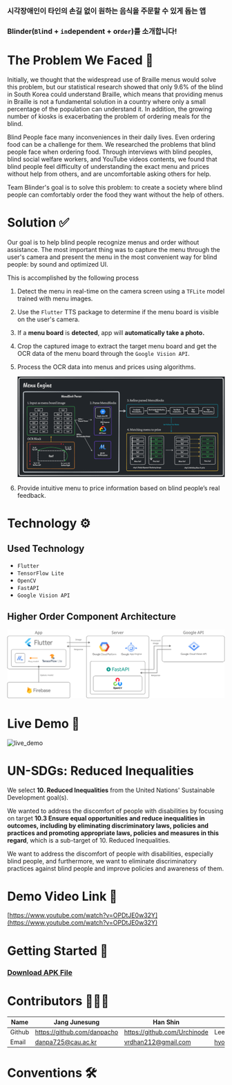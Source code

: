 ### **시각장애인이 타인의 손길 없이 원하는 음식을 주문할 수 있게 돕는 앱**

### Blinder(`Bl`ind + `in`dependent + or`der`)를 소개합니다!

# The Problem We Faced 🤔

Initially, we thought that the widespread use of Braille menus would solve this problem, but our statistical research showed that only 9.6% of the blind in South Korea could understand Braille, which means that providing menus in Braille is not a fundamental solution in a country where only a small percentage of the population can understand it. In addition, the growing number of kiosks is exacerbating the problem of ordering meals for the blind.

Blind People face many inconveniences in their daily lives. Even ordering food can be a challenge for them. We researched the problems that blind people face when ordering food. Through interviews with blind peoples, blind social welfare workers, and YouTube videos contents, we found that blind people feel difficulty of understanding the exact menu and prices without help from others, and are uncomfortable asking others for help.

Team Blinder's goal is to solve this problem: to create a society where blind people can comfortably order the food they want without the help of others.

# Solution ✅

Our goal is to help blind people recognize menus and order without assistance. The most important thing was to capture the menu through the user's camera and present the menu in the most convenient way for blind people: by sound and optimized UI.

This is accomplished by the following process

1. Detect the menu in real-time on the camera screen using a `TFLite` model trained with menu images.
2. Use the `Flutter` TTS package  to determine if the menu board is visible on the user's camera.
3. If a **menu board** is **detected**, app will **automatically take a photo.**
4. Crop the captured image to extract the target menu board and get the OCR data of the menu board through the `Google Vision API`.
5. Process the OCR data into menus and prices using algorithms.
    
    ![menu_extraction_algorithm](./assets/menu_algorithm.webp)
    
6. Provide intuitive menu to price information based on blind people’s real feedback. 

# Technology ⚙️

## Used Technology

- `Flutter`
- `TensorFlow Lite`
- `OpenCV`
- `FastAPI`
- `Google Vision API`

## Higher Order Component Architecture

![HOC_Architecture](./assets/architecture.jpg)

# Live Demo 🚀

![live_demo](./assets/blinder_demo.gif)

# UN-SDGs: **Reduced Inequalities**

We select **10. Reduced Inequalities** from the United Nations' Sustainable Development goal(s).

We wanted to address the discomfort of people with disabilities by focusing on target **10.3 Ensure equal opportunities and reduce inequalities in outcomes, including by eliminating discriminatory laws, policies and practices and promoting appropriate laws, policies and measures in this regard**, which is a sub-target of 10. Reduced Inequalities.

We want to address the discomfort of people with disabilities, especially blind people, and furthermore, we want to eliminate discriminatory practices against blind people and improve policies and awareness of them.

# Demo Video Link 🔗

[https://www.youtube.com/watch?v=OPDtJE0w32Y](https://www.youtube.com/watch?v=OPDtJE0w32Y)

# Getting Started 📲

### **[Download APK File](notion://www.notion.so/gdsc-cau/README-d6f54b89a1794d22b5840a141397549a)**

# Contributors 👨🏻‍💻

| Name | Jang Junesung | Han Shin | Lee HyunSub | Park Ilsang |
| --- | --- | --- | --- | --- |
| Github | https://github.com/danpacho | https://github.com/Urchinode | Lee HyunSub | https://github.com/1lsang |
| Email | danpa725@cau.ac.kr | vrdhan212@gmail.com | hyonklee@gmail.com | ilsangpark.98@gmail.com |

# Conventions 🛠️
